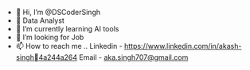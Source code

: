 - 👋 Hi, I’m @DSCoderSingh
- 👀 Data Analyst
- 🌱 I’m currently learning AI tools
- 💞️ I’m looking for Job 
- 📫 How to reach me ..
      Linkedin - https://www.linkedin.com/in/akash-singh4a244a264
       Email - aka.singh707@gmail.com


<!---
DSCoderSingh/DSCoderSingh is a ✨ special ✨ repository because its `README.md` (this file) appears on your GitHub profile.
You can click the Preview link to take a look at your changes.
--->
